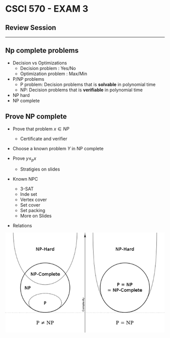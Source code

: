 # CSCI 570 - EXAM 3

## Review Session

---

## Np complete problems

- Decision vs Optimizations
  - Decision problem : Yes/No
  - Optimization problem : Max/Min
- P/NP problems
  - P problem: Decision problems that is **solvable** in polynomial time
  - NP: Decision problems that is **verifiable** in polynomial time
- NP hard
- NP complete

## Prove NP complete

- Prove that problem $x\in NP$
  - Certificate and verifier
- Choose a known problem $Y$ in NP complete
- Prove $y \leq _p x$
  - Stratigies on slides

- Known NPC
  - 3-SAT
  - Inde set
  - Vertex cover
  - Set cover
  - Set packing
  - More on Slides

- Relations

<img src="./src/P_np_np-complete_np-hard.svg.png">


